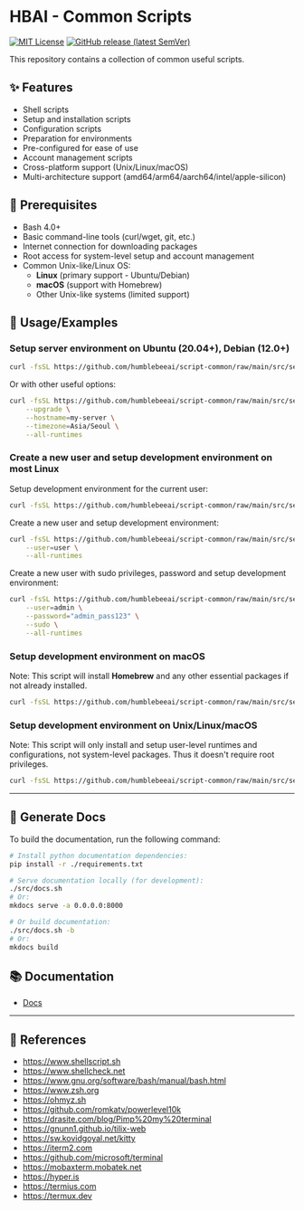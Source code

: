 # HBAI - Common Scripts

[![MIT License](https://img.shields.io/badge/License-MIT-green.svg)](https://choosealicense.com/licenses/mit)
[![GitHub release (latest SemVer)](https://img.shields.io/github/v/release/humblebeeai/script-common?logo=GitHub&color=blue)](https://github.com/humblebeeai/script-common/releases)

This repository contains a collection of common useful scripts.

## ✨ Features

- Shell scripts
- Setup and installation scripts
- Configuration scripts
- Preparation for environments
- Pre-configured for ease of use
- Account management scripts
- Cross-platform support (Unix/Linux/macOS)
- Multi-architecture support (amd64/arm64/aarch64/intel/apple-silicon)

## 🚧 Prerequisites

- Bash 4.0+
- Basic command-line tools (curl/wget, git, etc.)
- Internet connection for downloading packages
- Root access for system-level setup and account management
- Common Unix-like/Linux OS:
    - **Linux** (primary support - Ubuntu/Debian)
    - **macOS** (support with Homebrew)
    - Other Unix-like systems (limited support)

## 🚸 Usage/Examples

### Setup server environment on **Ubuntu (20.04+), Debian (12.0+)**

```sh
curl -fsSL https://github.com/humblebeeai/script-common/raw/main/src/setup/unix/linux/ubuntu/setup-ubuntu.sh | bash -s -- -u -a
```

Or with other useful options:

```sh
curl -fsSL https://github.com/humblebeeai/script-common/raw/main/src/setup/unix/linux/ubuntu/setup-ubuntu.sh | bash -s -- \
    --upgrade \
    --hostname=my-server \
    --timezone=Asia/Seoul \
    --all-runtimes
```

### Create a new user and setup development environment on most **Linux**

Setup development environment for the current user:

```sh
curl -fsSL https://github.com/humblebeeai/script-common/raw/main/src/setup/unix/linux/setup-user.sh | bash -s -- -a
```

Create a new user and setup development environment:

```sh
curl -fsSL https://github.com/humblebeeai/script-common/raw/main/src/setup/unix/linux/setup-user.sh | bash -s -- \
    --user=user \
    --all-runtimes
```

Create a new user with sudo privileges, password and setup development environment:

```sh
curl -fsSL https://github.com/humblebeeai/script-common/raw/main/src/setup/unix/linux/setup-user.sh | bash -s -- \
    --user=admin \
    --password="admin_pass123" \
    --sudo \
    --all-runtimes
```

### Setup development environment on **macOS**

Note: This script will install **Homebrew** and any other essential packages if not already installed.

```sh
curl -fsSL https://github.com/humblebeeai/script-common/raw/main/src/setup/unix/macos/setup-macos.sh | bash -s -- -a
```

### Setup development environment on **Unix/Linux/macOS**

Note: This script will only install and setup user-level runtimes and configurations, not system-level packages. Thus it doesn't require root privileges.

```sh
curl -fsSL https://github.com/humblebeeai/script-common/raw/main/src/setup/unix/setup-user-env.sh | bash -s -- -a
```

---

## 📝 Generate Docs

To build the documentation, run the following command:

```sh
# Install python documentation dependencies:
pip install -r ./requirements.txt

# Serve documentation locally (for development):
./src/docs.sh
# Or:
mkdocs serve -a 0.0.0.0:8000

# Or build documentation:
./src/docs.sh -b
# Or:
mkdocs build
```

## 📚 Documentation

- [Docs](./docs)

---

## 📑 References

- <https://www.shellscript.sh>
- <https://www.shellcheck.net>
- <https://www.gnu.org/software/bash/manual/bash.html>
- <https://www.zsh.org>
- <https://ohmyz.sh>
- <https://github.com/romkatv/powerlevel10k>
- <https://drasite.com/blog/Pimp%20my%20terminal>
- <https://gnunn1.github.io/tilix-web>
- <https://sw.kovidgoyal.net/kitty>
- <https://iterm2.com>
- <https://github.com/microsoft/terminal>
- <https://mobaxterm.mobatek.net>
- <https://hyper.is>
- <https://termius.com>
- <https://termux.dev>
